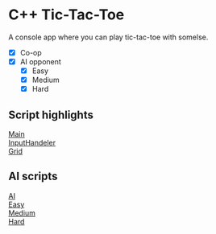 # C++ Tic-Tac-Toe
A console app where you can play tic-tac-toe with somelse.<br>

- [x] Co-op
- [X] AI opponent
  - [x] Easy
  - [x] Medium
  - [X] Hard

## Script highlights
[Main](TicTacToe/TicTacToe.cpp)<br>
[InputHandeler](TicTacToe/InputHandeler.cpp)<br>
[Grid](TicTacToe/Grid.cpp)

## AI scripts
[AI](TicTacToe/AI.cpp)<br>
[Easy](TicTacToe/EasyAI.cpp)<br>
[Medium](TicTacToe/MediumAI.cpp)<br>
[Hard](TicTacToe/HardAI.cpp)
